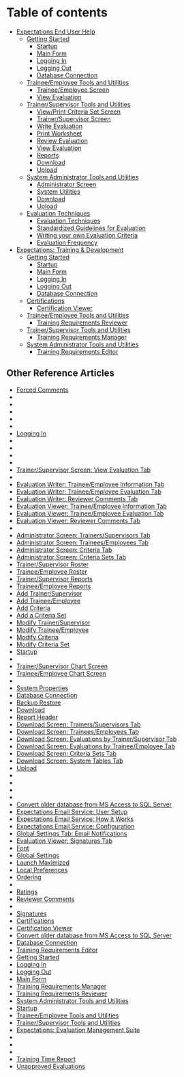 # Table of contents

* [Expectations End User Help](README.md)
  * [Getting Started](7d0y.md)
    * [Startup](7jjp.md)
    * [Main Form](7jjr.md)
    * [Logging In](7d2o.md)
    * [Logging Out](7d4g.md)
    * [Database Connection](7mnk.md)
  * [Trainee/Employee Tools and Utilities](trnetool.md)
    * [Trainee/Employee Screen](trneform.md)
    * [View Evaluation](trneview.md)
  * [Trainer/Supervisor Tools and Utilities](7d10.md)
    * [View/Print Criteria Set Screen](7d4l.md)
    * [Trainer/Supervisor Screen](7d68.md)
    * [Write Evaluation](7d80.md)
    * [Print Worksheet](printwor.md)
    * [Review Evaluation](Review1.md)
    * [View Evaluation](7d85.md)
    * [Reports](7d9s.md)
    * [Download](7mr4.md)
    * [Upload](7po0.md)
  * [System Administrator Tools and Utilities](7d12.md)
    * [Administrator Screen](7df4.md)
    * [System Utilities](7mk0.md)
    * [Download](7mr4.md)
    * [Upload](7po0.md)
  * [Evaluation Techniques](7d14.md)
    * [Evaluation Techniques](7pps.md)
    * [Standardized Guidelines for Evaluation](7prk.md)
    * [Writing your own Evaluation Criteria](7ptc.md)
    * [Evaluation Frequency](7pv4.md)
* [Expectations: Training & Development](traindev.md)
  * [Getting Started](tdgets.md)
    * [Startup](tdstart.md)
    * [Main Form](tdmain.md)
    * [Logging In](tdlin.md)
    * [Logging Out](tdlout.md)
    * [Database Connection](tddbconn.md)
  * [Certifications](tdcert.md)
    * [Certification Viewer](tdcert1.md)
  * [Trainee/Employee Tools and Utilities](tdtrnetool.md)
    * [Training Requirements Reviewer](tdreview.md)
  * [Trainer/Supervisor Tools and Utilities](tdtrnstool.md)
    * [Training Requirements Manager](tdmanage.md)
  * [System Administrator Tools and Utilities](tdsatool.md)
    * [Training Requirements Editor](tdedit.md)

## Other Reference Articles

* [Forced Comments](7crq.md)
*
*
*
*
*
* [Logging In](7d2o.md)
*
*
*
*
* [Trainer/Supervisor Screen: View Evaluation Tab](7d85.md)
*
* [Evaluation Writer: Trainee/Employee Information Tab](7dbk.md)
* [Evaluation Writer: Trainee/Employee Evaluation Tab](7dbp.md)
* [Evaluation Writer: Reviewer Comments Tab](7dbq.md)
* [Evaluation Viewer: Trainee/Employee Information Tab](7ddc.md)
* [Evaluation Viewer: Trainee/Employee Evaluation Tab](7ddh.md)
* [Evaluation Viewer: Reviewer Comments Tab](7ddr.md)
*
* [Administrator Screen: Trainers/Supervisors Tab](7dgw.md)
* [Administrator Screen: Trainees/Employees Tab](7g6o.md)
* [Administrator Screen: Criteria Tab](7g8g.md)
* [Administrator Screen: Criteria Sets Tab](7ga8.md)
* [Trainer/Supervisor Roster](7gc0.md)
* [Trainee/Employee Roster](7gds.md)
* [Trainer/Supervisor Reports](7gfk.md)
* [Trainee/Employee Reports](7ghc.md)
* [Add Trainer/Supervisor](7gj4.md)
* [Add Trainee/Employee](7gkw.md)
* [Add Criteria](7gmo.md)
* [Add a Criteria Set](7jcg.md)
* [Modify Trainer/Supervisor](7je8.md)
* [Modify Trainee/Employee](7jg0.md)
* [Modify Criteria](7jhs.md)
* [Modify Criteria Set](7jjk.md)
* [Startup](7jjp.md)
*
* [Trainer/Supervisor Chart Screen](7jsg.md)
* [Trainee/Employee Chart Screen](7mi8.md)
*
* [System Properties](7mls.md)
* [Database Connection](7mnk.md)
* [Backup Restore](7mpc.md)
* [Download](7mr4.md)
* [Report Header](7mrh.md)
* [Download Screen: Trainers/Supervisors Tab](7msw.md)
* [Download Screen: Trainees/Employees Tab](7muo.md)
* [Download Screen: Evaluations by Trainer/Supervisor Tab](7mwg.md)
* [Download Screen: Evaluations by Trainee/Employee Tab](7my8.md)
* [Download Screen: Criteria Sets Tab](7myd.md)
* [Download Screen: System Tables Tab](7mye.md)
* [Upload](7po0.md)
*
*
*
*
* [Convert older database from MS Access to SQL Server](conv.md)
* [Expectations Email Service: User Setup](emailbuslog.md)
* [Expectations Email Service: How it Works](emailguide.md)
* [Expectations Email Service: Configuration](emailinfra.md)
* [Global Settings Tab: Email Notifications](emailstart.md)
* [Evaluation Viewer: Signatures Tab](evlvwsig.md)
* [Font](font.md)
* [Global Settings](globset.md)
* [Launch Maximized](launchmax.md)
* [Local Preferences](locpref.md)
* [Ordering](ordering.md)
*
* [Ratings](ratings.md)
* [Reviewer Comments](revcom.md)
*
* [Signatures](sig.md)
* [Certifications](tdcert.md)
* [Certification Viewer](tdcert1.md)
* [Convert older database from MS Access to SQL Server](tdconv.md)
* [Database Connection](tddbconn.md)
* [Training Requirements Editor](tdedit.md)
* [Getting Started](tdgets.md)
* [Logging In](tdlin.md)
* [Logging Out](tdlout.md)
* [Main Form](tdmain.md)
* [Training Requirements Manager](tdmanage.md)
* [Training Requirements Reviewer](tdreview.md)
* [System Administrator Tools and Utilities](tdsatool.md)
* [Startup](tdstart.md)
* [Trainee/Employee Tools and Utilities](tdtrnetool.md)
* [Trainer/Supervisor Tools and Utilities](tdtrnstool.md)
* [Expectations: Evaluation Management Suite](traindev.md)
*
*
*
* [Training Time Report](trntimrp.md)
* [Unapproved Evaluations](unapprove.md)
